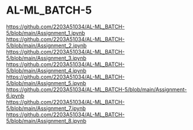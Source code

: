 # AL-ML_BATCH-5
https://github.com/2203A51034/AL-ML_BATCH-5/blob/main/Assignment_1.ipynb <br/>
https://github.com/2203A51034/AL-ML_BATCH-5/blob/main/Assignment_2.ipynb <br/>
https://github.com/2203A51034/AL-ML_BATCH-5/blob/main/Assignment_3.ipynb <br/>
https://github.com/2203A51034/AL-ML_BATCH-5/blob/main/Assignment_4.ipynb <br/>
https://github.com/2203A51034/AL-ML_BATCH-5/blob/main/Assignment_5.ipynb <br/>
https://github.com/2203A51034/AL-ML_BATCH-5/blob/main/Assignment-6.ipynb <br/>
https://github.com/2203A51034/AL-ML_BATCH-5/blob/main/Assignment_7.ipynb <br/>
https://github.com/2203A51034/AL-ML_BATCH-5/blob/main/Assignment_8.ipynb <br/>
